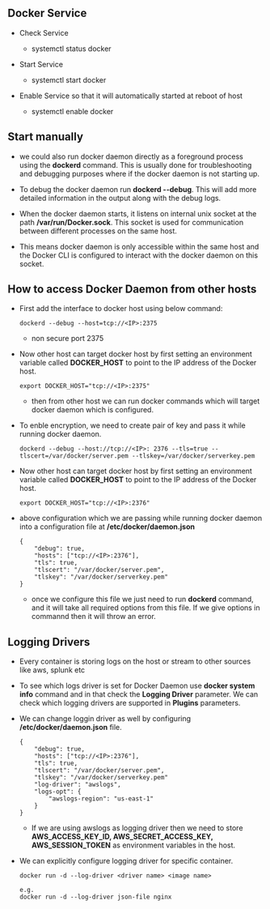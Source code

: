 ## Docker Service
- Check Service
    - systemctl status docker

- Start Service
    - systemctl start docker

- Enable Service so that it will automatically started at reboot of host
    - systemctl enable docker

## Start manually
- we could also run docker daemon directly as a foreground process using the **dockerd** command. This is usually done for troubleshooting and debugging purposes where if the docker daemon is not starting up.

- To debug the docker daemon run **dockerd --debug**. This will add more detailed information in the output along with the debug logs.

- When the docker daemon starts, it listens on internal unix socket at the path **/var/run/Docker.sock**. This socket is used for communication between different processes on the same host.

- This means docker daemon is only accessible within the same host and the Docker CLI is configured to interact with the docker daemon on this socket.

## How to access Docker Daemon from other hosts

- First add the interface to docker host using below command:
    
    ```
    dockerd --debug --host=tcp://<IP>:2375
    ```
    - non secure port 2375

- Now other host can target docker host by first setting an environment variable called **DOCKER_HOST** to point to the IP address of the Docker host.
    
    ```
    export DOCKER_HOST="tcp://<IP>:2375"
    ```
    - then from other host we can run docker commands which will target docker daemon which is configured.

- To enble encryption, we need to create pair of key and pass it while running docker daemon.
    
    ```
    dockerd --debug --host://tcp://<IP>: 2376 --tls=true --tlscert=/var/docker/server.pem --tlskey=/var/docker/serverkey.pem
    ```

- Now other host can target docker host by first setting an environment variable called **DOCKER_HOST** to point to the IP address of the Docker host.
    
    ```
    export DOCKER_HOST="tcp://<IP>:2376"
    ```

- above configuration which we are passing while running docker daemon into a configuration file at **/etc/docker/daemon.json**

    ```
    {
        "debug": true,
        "hosts": ["tcp://<IP>:2376"],
        "tls": true,
        "tlscert": "/var/docker/server.pem",
        "tlskey": "/var/docker/serverkey.pem"
    }
    ```
    - once we configure this file we just need to run **dockerd** command, and it will take all required options from this file. If we give options in commannd then it will throw an error.

## Logging Drivers

- Every container is storing logs on the host or stream to other sources like aws, splunk etc

- To see which logs driver is set for Docker Daemon use **docker system info** command and in that check the **Logging Driver** parameter. We can check which logging drivers are supported in **Plugins** parameters.

- We can change loggin driver as well by configuring **/etc/docker/daemon.json** file.

    ```
    {
        "debug": true,
        "hosts": ["tcp://<IP>:2376"],
        "tls": true,
        "tlscert": "/var/docker/server.pem",
        "tlskey": "/var/docker/serverkey.pem"
        "log-driver": "awslogs",
        "logs-opt": {
            "awslogs-region": "us-east-1"
        }
    }    
    ```
    - If we are using awslogs as logging driver then we need to store **AWS_ACCESS_KEY_ID, AWS_SECRET_ACCESS_KEY, AWS_SESSION_TOKEN** as environment variables in the host.

- We can explicitly configure logging driver for specific container.

    ```
    docker run -d --log-driver <driver name> <image name>

    e.g.
    docker run -d --log-driver json-file nginx
    ```